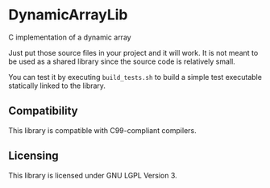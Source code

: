 # DynamicArrayLib
C implementation of a dynamic array

Just put those source files in your project and it will work. It is not meant to be used as a shared library since the source code is relatively small.

You can test it by executing ```build_tests.sh``` to build a simple test executable statically linked to the library.

## Compatibility
This library is compatible with C99-compliant compilers.

## Licensing
This library is licensed under GNU LGPL Version 3.
